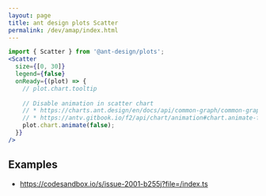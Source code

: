 ```yaml
---
layout: page
title: ant design plots Scatter
permalink: /dev/amap/index.html
---
```


```jsx
import { Scatter } from '@ant-design/plots';
<Scatter
  size={[0, 30]}
  legend={false}
  onReady={(plot) => {
    // plot.chart.tooltip
    
    // Disable animation in scatter chart
    // * https://charts.ant.design/en/docs/api/common-graph/common-graph#animate
    // * https://antv.gitbook.io/f2/api/chart/animation#chart.animate-false
    plot.chart.animate(false);
  }}
/>
```

## Examples

* https://codesandbox.io/s/issue-2001-b255j?file=/index.ts

